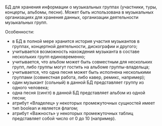 БД для хранения информации о музыкальных группах (участники, туры, концерты, альбомы, песни).
Может быть использована в музыкальных организациях для хранения данных, организации деятельности музыкальных групп.

Особенности:
- в БД в полной мере хранится история участия музыкантов в группах, концертной деятельности, дискографии и другого;
- учитывается возможность нахождения музыканта в составе нескольких групп единовременно;
- учитывается, что альбом может быть совместным для нескольких групп, либо группы могут гостить на альбоме группы-владельца;
- учитывается, что одна песня может быть исполнена несколькими группами (совместная работа, либо кавер, ремикс, например);
- один музыкант (сольный) в данной БД представляет группу из одного человека;
- одна песня (сингл) в данной БД представляет альбом из одной песни;
- атрибут «Владелец» у некоторых промежуточных сущностей имеет тип boolean и является флагом; 
- атрибут «Важность» у некоторых промежуточных таблиц представляет собой число от 0 до 10 (например).
